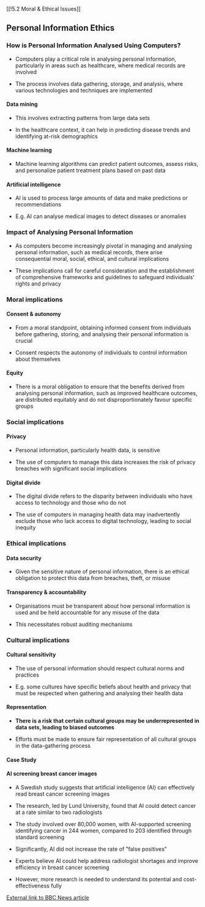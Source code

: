 [[!5.2 Moral & Ethical Issues]]

## Personal Information Ethics

### How is Personal Information Analysed Using Computers?

- Computers play a critical role in analysing personal information, particularly in areas such as healthcare, where medical records are involved
    
- The process involves data gathering, storage, and analysis, where various technologies and techniques are implemented
    

#### Data mining

- This involves extracting patterns from large data sets
    
- In the healthcare context, it can help in predicting disease trends and identifying at-risk demographics
    

#### Machine learning

- Machine learning algorithms can predict patient outcomes, assess risks, and personalize patient treatment plans based on past data
    

#### Artificial intelligence

- AI is used to process large amounts of data and make predictions or recommendations
    
- E.g. AI can analyse medical images to detect diseases or anomalies
    

### Impact of Analysing Personal Information

- As computers become increasingly pivotal in managing and analysing personal information, such as medical records, there arise consequential moral, social, ethical, and cultural implications
    
- These implications call for careful consideration and the establishment of comprehensive frameworks and guidelines to safeguard individuals' rights and privacy
    

### Moral implications

#### Consent & autonomy

- From a moral standpoint, obtaining informed consent from individuals before gathering, storing, and analysing their personal information is crucial
    
- Consent respects the autonomy of individuals to control information about themselves
    

#### Equity

- There is a moral obligation to ensure that the benefits derived from analysing personal information, such as improved healthcare outcomes, are distributed equitably and do not disproportionately favour specific groups
    

### Social implications

#### Privacy

- Personal information, particularly health data, is sensitive
    
- The use of computers to manage this data increases the risk of privacy breaches with significant social implications
    

#### Digital divide

- The digital divide refers to the disparity between individuals who have access to technology and those who do not
    
- The use of computers in managing health data may inadvertently exclude those who lack access to digital technology, leading to social inequity
    

### Ethical implications

#### Data security

- Given the sensitive nature of personal information, there is an ethical obligation to protect this data from breaches, theft, or misuse
    

#### Transparency & accountability

- Organisations must be transparent about how personal information is used and be held accountable for any misuse of the data
    
- This necessitates robust auditing mechanisms
    

### Cultural implications

#### Cultural sensitivity

- The use of personal information should respect cultural norms and practices
    
- E.g. some cultures have specific beliefs about health and privacy that must be respected when gathering and analysing their health data
    

#### Representation

- **There is a risk that certain cultural groups may be underrepresented in data sets, leading to biased outcomes**
    
- Efforts must be made to ensure fair representation of all cultural groups in the data-gathering process
    

#### Case Study

#### AI screening breast cancer images

- A Swedish study suggests that artificial intelligence (AI) can effectively read breast cancer screening images
    
- The research, led by Lund University, found that AI could detect cancer at a rate similar to two radiologists
    
- The study involved over 80,000 women, with AI-supported screening identifying cancer in 244 women, compared to 203 identified through standard screening
    
- Significantly, AI did not increase the rate of "false positives"
    
- Experts believe AI could help address radiologist shortages and improve efficiency in breast cancer screening
    
- However, more research is needed to understand its potential and cost-effectiveness fully
    

[External link to BBC News article](https://www.bbc.co.uk/news/health-66382168)